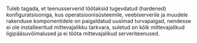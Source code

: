 
Tuleb tagada, et teenusserverid töötaksid tugevdatud (hardened)
konfiguratsiooniga, kus operatsioonisüsteemile, veebiserverile ja muudele
rakenduse komponentidele on paigaldatud uusimad turvapaigad, nendesse ei ole
installeeritud mittevajalikku tarkvara, suletud on kõik mittevajalikud
ligipääsuvõimalused ja ei tööta mittevajalikud serveriteenused.
